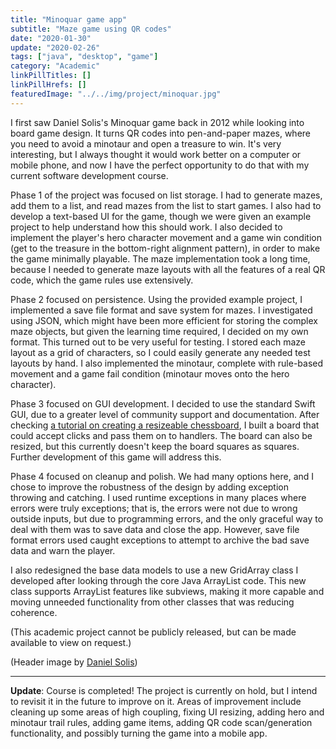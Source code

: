 ```yaml
---
title: "Minoquar game app"
subtitle: "Maze game using QR codes"
date: "2020-01-30"
update: "2020-02-26"
tags: ["java", "desktop", "game"]
category: "Academic"
linkPillTitles: []
linkPillHrefs: []
featuredImage: "../../img/project/minoquar.jpg"
---
```


I first saw Daniel Solis's Minoquar game back in 2012 while looking into board
game design. It turns QR codes into pen-and-paper mazes, where you need to avoid
a minotaur and open a treasure to win. It's very interesting, but I always
thought it would work better on a computer or mobile phone, and now I have the
perfect opportunity to do that with my current software development course.

Phase 1 of the project was focused on list storage. I had to generate mazes, add
them to a list, and read mazes from the list to start games. I also had to
develop a text-based UI for the game, though we were given an example project to
help understand how this should work. I also decided to implement the player's
hero character movement and a game win condition (get to the treasure in the
bottom-right alignment pattern), in order to make the game minimally playable.
The maze implementation took a long time, because I needed to generate maze
layouts with all the features of a real QR code, which the game rules use
extensively.

Phase 2 focused on persistence. Using the provided example project, I
implemented a save file format and save system for mazes. I investigated using
JSON, which might have been more efficient for storing the complex maze objects,
but given the learning time required, I decided on my own format. This turned
out to be very useful for testing. I stored each maze layout as a grid of
characters, so I could easily generate any needed test layouts by hand. I also
implemented the minotaur, complete with rule-based movement and a game fail
condition (minotaur moves onto the hero character).

Phase 3 focused on GUI development. I decided to use the standard Swift GUI, due
to a greater level of community support and documentation. After checking [a
tutorial on creating a resizeable chessboard](https://tinyurl.com/yd8oetjl), I
built a board that could accept clicks and pass them on to handlers. The board
can also be resized, but this currently doesn't keep the board squares as
squares. Further development of this game will address this.

Phase 4 focused on cleanup and polish. We had many options here, and I chose to
improve the robustness of the design by adding exception throwing and catching.
I used runtime exceptions in many places where errors were truly exceptions;
that is, the errors were not due to wrong outside inputs, but due to programming
errors, and the only graceful way to deal with them was to save data and close
the app. However, save file format errors used caught exceptions to attempt to
archive the bad save data and warn the player.

I also redesigned the base data models to use a new GridArray class I developed
after looking through the core Java ArrayList code. This new class supports
ArrayList features like subviews, making it more capable and moving unneeded
functionality from other classes that was reducing coherence.

(This academic project cannot be publicly released, but can be made available to view on request.)

(Header image by [Daniel Solis](http://danielsolisblog.blogspot.com/))

---

**Update**: Course is completed! The project is currently on hold, but I intend 
to revisit it in the future to improve on it. Areas of improvement include
cleaning up some areas of high coupling, fixing UI resizing, adding hero and
minotaur trail rules, adding game items, adding QR code scan/generation
functionality, and possibly turning the game into a mobile app.
